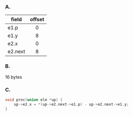 ### A.

|field|offset|
|-----|:----:|
|e1.p|0|
|e1.y|8|
|e2.x|0|
|e2.next|8|

### B.

16 bytes

### C.

```c
void proc(union ele *up) {
    up->e2.x = *(up->e2.next->e1.p) - up->e2.next->e1.y;
}
```

